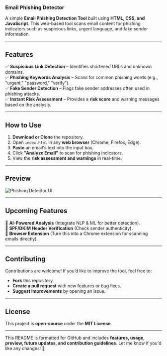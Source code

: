 ### **Email Phishing Detector**  
A simple **Email Phishing Detection Tool** built using **HTML, CSS, and JavaScript**. This web-based tool scans email content for phishing indicators such as suspicious links, urgent language, and fake sender information.  

---

## **Features**  
✅ **Suspicious Link Detection** – Identifies shortened URLs and unknown domains.  
✅ **Phishing Keywords Analysis** – Scans for common phishing words (e.g., "urgent," "password," "verify").  
✅ **Fake Sender Detection** – Flags fake sender addresses often used in phishing attacks.  
✅ **Instant Risk Assessment** – Provides a **risk score** and warning messages based on the analysis.  

---

## **How to Use**  
1. **Download or Clone** the repository.  
2. Open `index.html` in any **web browser** (Chrome, Firefox, Edge).  
3. **Paste** an email's text into the input box.  
4. Click **"Analyze Email"** to scan for phishing indicators.  
5. View the **risk assessment and warnings** in real-time.  

---

## **Preview**  
![Phishing Detector UI](https://via.placeholder.com/600x300?text=Phishing+Detector+Preview)  

---

## **Upcoming Features**  
🚀 **AI-Powered Analysis** (Integrate NLP & ML for better detection).  
🚀 **SPF/DKIM Header Verification** (Check sender authenticity).  
🚀 **Browser Extension** (Turn this into a Chrome extension for scanning emails directly).  

---

## **Contributing**  
Contributions are welcome! If you’d like to improve the tool, feel free to:  
- **Fork** this repository.  
- **Create a pull request** with new features or bug fixes.  
- **Suggest improvements** by opening an issue.  

---

## **License**  
This project is **open-source** under the **MIT License**.  

---

This README is formatted for GitHub and includes **features, usage, preview, future updates, and contribution guidelines**. Let me know if you'd like any changes! 🚀
